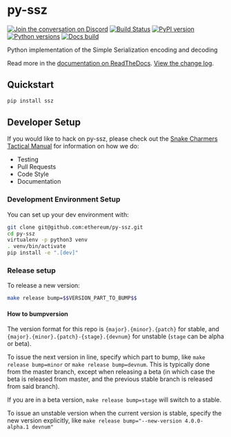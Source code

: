 # py-ssz

[![Join the conversation on Discord](https://img.shields.io/discord/809793915578089484?color=blue&label=chat&logo=discord&logoColor=white)](https://discord.gg/GHryRvPB84)
[![Build Status](https://circleci.com/gh/ethereum/<REPO_NAME>.svg?style=shield)](https://circleci.com/gh/ethereum/<REPO_NAME>)
[![PyPI version](https://badge.fury.io/py/<PYPI_NAME>.svg)](https://badge.fury.io/py/<PYPI_NAME>)
[![Python versions](https://img.shields.io/pypi/pyversions/<PYPI_NAME>.svg)](https://pypi.python.org/pypi/<PYPI_NAME>)
[![Docs build](https://readthedocs.org/projects/<RTD_NAME>/badge/?version=latest)](https://<RTD_NAME>.readthedocs.io/en/latest/?badge=latest)
   


Python implementation of the Simple Serialization encoding and decoding

Read more in the [documentation on ReadTheDocs](https://ssz.readthedocs.io/). [View the change log](https://ssz.readthedocs.io/en/latest/release_notes.html).

## Quickstart

```sh
pip install ssz
```

## Developer Setup

If you would like to hack on py-ssz, please check out the [Snake Charmers
Tactical Manual](https://github.com/ethereum/snake-charmers-tactical-manual)
for information on how we do:

- Testing
- Pull Requests
- Code Style
- Documentation

### Development Environment Setup

You can set up your dev environment with:

```sh
git clone git@github.com:ethereum/py-ssz.git
cd py-ssz
virtualenv -p python3 venv
. venv/bin/activate
pip install -e ".[dev]"
```

### Release setup

To release a new version:

```sh
make release bump=$$VERSION_PART_TO_BUMP$$
```

#### How to bumpversion

The version format for this repo is `{major}.{minor}.{patch}` for stable, and
`{major}.{minor}.{patch}-{stage}.{devnum}` for unstable (`stage` can be alpha or beta).

To issue the next version in line, specify which part to bump,
like `make release bump=minor` or `make release bump=devnum`. This is typically done from the
master branch, except when releasing a beta (in which case the beta is released from master,
and the previous stable branch is released from said branch).

If you are in a beta version, `make release bump=stage` will switch to a stable.

To issue an unstable version when the current version is stable, specify the
new version explicitly, like `make release bump="--new-version 4.0.0-alpha.1 devnum"`
